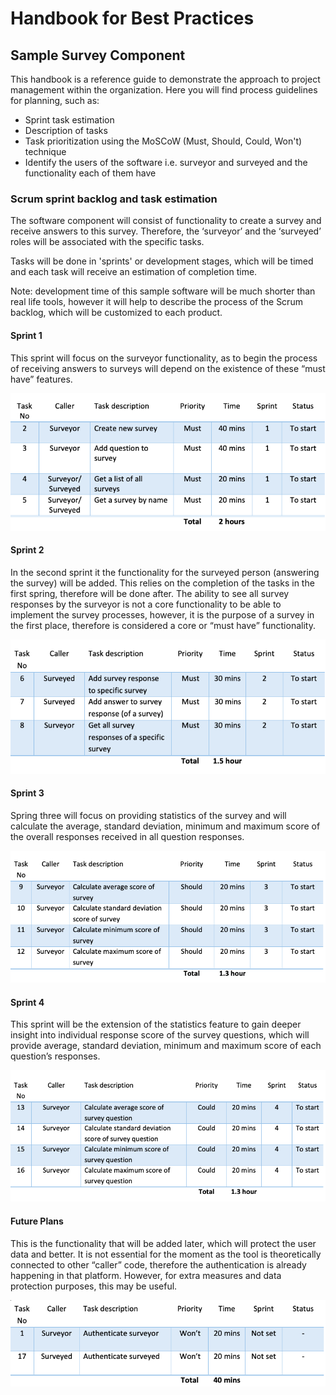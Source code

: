 # Handbook for Best Practices

## Sample Survey Component

This handbook is a reference guide to demonstrate the approach to project management within the organization. Here you will find process guidelines for planning, such as:

* Sprint task estimation
* Description of tasks
* Task prioritization using the MoSCoW (Must, Should, Could, Won't) technique
* Identify the users of the software i.e. surveyor and surveyed and the functionality each of them have

### Scrum sprint backlog and task estimation

The software component will consist of functionality to create a survey and receive answers to this survey. Therefore, the ‘surveyor’ and the ‘surveyed’ roles will be associated with the specific tasks. 

Tasks will be done in 'sprints' or development stages, which will be timed and each task will receive an estimation of completion time. 

Note: development time of this sample software will be much shorter than real life tools, however it will help to describe the process of the Scrum backlog, which will be customized to each product. 


#### Sprint 1

This sprint will focus on the surveyor functionality, as to begin the process of receiving answers to surveys will depend on the existence of these “must have” features. 

![Sprint 1](/resources/sprints/1.png)

#### Sprint 2

In the second sprint it the functionality for the surveyed person (answering the survey) will be added. This relies on the completion of the tasks in the first spring, therefore will be done after. The ability to see all survey responses by the surveyor is not a core functionality to be able to implement the survey processes, however, it is the purpose of a survey in the first place, therefore is considered a core or “must have” functionality. 

![Sprint 2](/resources/sprints/2.png)

#### Sprint 3

Spring three will focus on providing statistics of the survey and will calculate the average, standard deviation, minimum and maximum score of the overall responses received in all question responses.

![Sprint 3](/resources/sprints/3.png)

#### Sprint 4

This sprint will be the extension of the statistics feature to gain deeper insight into individual response score of the survey questions, which will provide average, standard deviation, minimum and maximum score of each question’s responses. 

![Sprint 4](/resources/sprints/4.png)

#### Future Plans

This is the functionality that will be added later, which will protect the user data and better. It is not essential for the moment as the tool is theoretically connected to other “caller” code, therefore the authentication is already happening in that platform. However, for extra measures and data protection purposes, this may be useful. 

![Future Plans](/resources/sprints/future.png)